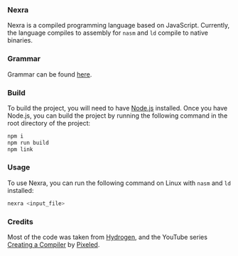 ### Nexra
Nexra is a compiled programming language based on JavaScript. Currently, the language compiles to assembly for ```nasm``` and ```ld``` compile to native binaries.

### Grammar
Grammar can be found [here](./docs/grammar.md).

### Build
To build the project, you will need to have [Node.js](https://nodejs.org/) installed. Once you have Node.js, you can build the project by running the following command in the root directory of the project:

```bash
npm i
npm run build
npm link
```

### Usage

To use Nexra, you can run the following command on Linux with ```nasm``` and ```ld``` installed:
```bash
nexra <input_file>
```

### Credits
Most of the code was taken from [Hydrogen](https://github.com/orosmatthew/hydrogen-cpp), and the YouTube series [Creating a Compiler](https://www.youtube.com/playlist?list=PLUDlas_Zy_qC7c5tCgTMYq2idyyT241qs) by [Pixeled](https://www.youtube.com/@pixeled-yt).